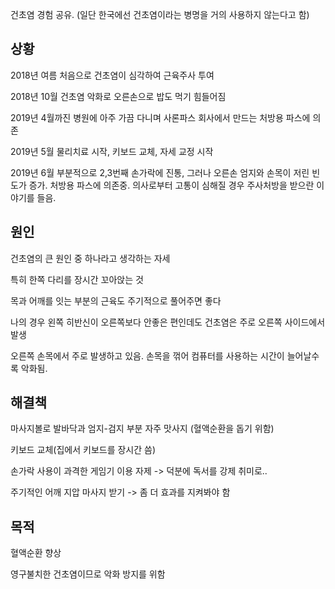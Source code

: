 건초염 경험 공유. (일단 한국에선 건초염이라는 병명을 거의 사용하지 않는다고 함)


상황
----

2018년 여름 처음으로 건초염이 심각하여 근육주사 투여


2018년 10월 건초염 악화로 오른손으로 밥도 먹기 힘들어짐


2019년 4월까진 병원에 아주 가끔 다니며 사론파스 회사에서 만드는 처방용 파스에 의존


2019년 5월 물리치료 시작, 키보드 교체, 자세 교정 시작


2019년 6월 부분적으로 2,3번째 손가락에 진통, 그러나 오른손 엄지와 손목이 저린 빈도가 증가. 처방용 파스에 의존중. 의사로부터 고통이 심해질 경우 주사처방을 받으란 이야기를 들음.  




원인
----

건초염의 큰 원인 중 하나라고 생각하는 자세


특히 한쪽 다리를 장시간 꼬아앉는 것


목과 어깨를 잇는 부분의 근육도 주기적으로 풀어주면 좋다


나의 경우 왼쪽 히반신이 오른쪽보다 안좋은 편인데도 건초염은 주로 오른쪽 사이드에서 발생


오른쪽 손목에서 주로 발생하고 있음. 손목을 꺾어 컴퓨터를 사용하는 시간이 늘어날수록 악화됨.




해결책
-----

마사지볼로 발바닥과 엄지-검지 부분 자주 맛사지 (혈액순환을 돕기 위함)


키보드 교체(집에서 키보드를 장시간 씀)


손가락 사용이 과격한 게임기 이용 자제 -> 덕분에 독서를 강제 취미로..


주기적인 어깨 지압 마사지 받기 -> 좀 더 효과를 지켜봐야 함




목적
---

혈액순환 향상


영구불치한 건초염이므로 악화 방지를 위함

